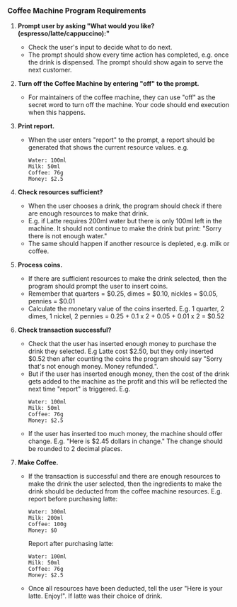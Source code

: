 ### Coffee Machine Program Requirements

1.  **Prompt user by asking "What would you like? (espresso/latte/cappuccino):"**
    *   Check the user's input to decide what to do next.
    *   The prompt should show every time action has completed, e.g. once the drink is dispensed. The prompt should show again to serve the next customer.

2.  **Turn off the Coffee Machine by entering "off" to the prompt.**
    *   For maintainers of the coffee machine, they can use "off" as the secret word to turn off the machine. Your code should end execution when this happens.

3.  **Print report.**
    *   When the user enters "report" to the prompt, a report should be generated that shows the current resource values. e.g.
        ```
        Water: 100ml
        Milk: 50ml
        Coffee: 76g
        Money: $2.5
        ```

4.  **Check resources sufficient?**
    *   When the user chooses a drink, the program should check if there are enough resources to make that drink.
    *   E.g. if Latte requires 200ml water but there is only 100ml left in the machine. It should not continue to make the drink but print: "Sorry there is not enough water."
    *   The same should happen if another resource is depleted, e.g. milk or coffee.

5.  **Process coins.**
    *   If there are sufficient resources to make the drink selected, then the program should prompt the user to insert coins.
    *   Remember that quarters = $0.25, dimes = $0.10, nickles = $0.05, pennies = $0.01
    *   Calculate the monetary value of the coins inserted. E.g. 1 quarter, 2 dimes, 1 nickel, 2 pennies = 0.25 + 0.1 x 2 + 0.05 + 0.01 x 2 = $0.52

6.  **Check transaction successful?**
    *   Check that the user has inserted enough money to purchase the drink they selected. E.g Latte cost $2.50, but they only inserted $0.52 then after counting the coins the program should say "Sorry that's not enough money. Money refunded.".
    *   But if the user has inserted enough money, then the cost of the drink gets added to the machine as the profit and this will be reflected the next time "report" is triggered. E.g.
        ```
        Water: 100ml
        Milk: 50ml
        Coffee: 76g
        Money: $2.5
        ```
    *   If the user has inserted too much money, the machine should offer change. E.g. "Here is $2.45 dollars in change." The change should be rounded to 2 decimal places.

7.  **Make Coffee.**
    *   If the transaction is successful and there are enough resources to make the drink the user selected, then the ingredients to make the drink should be deducted from the coffee machine resources.
        E.g. report before purchasing latte:
        ```
        Water: 300ml
        Milk: 200ml
        Coffee: 100g
        Money: $0
        ```
        Report after purchasing latte:
        ```
        Water: 100ml
        Milk: 50ml
        Coffee: 76g
        Money: $2.5
        ```
    *   Once all resources have been deducted, tell the user "Here is your latte. Enjoy!". If latte was their choice of drink.
